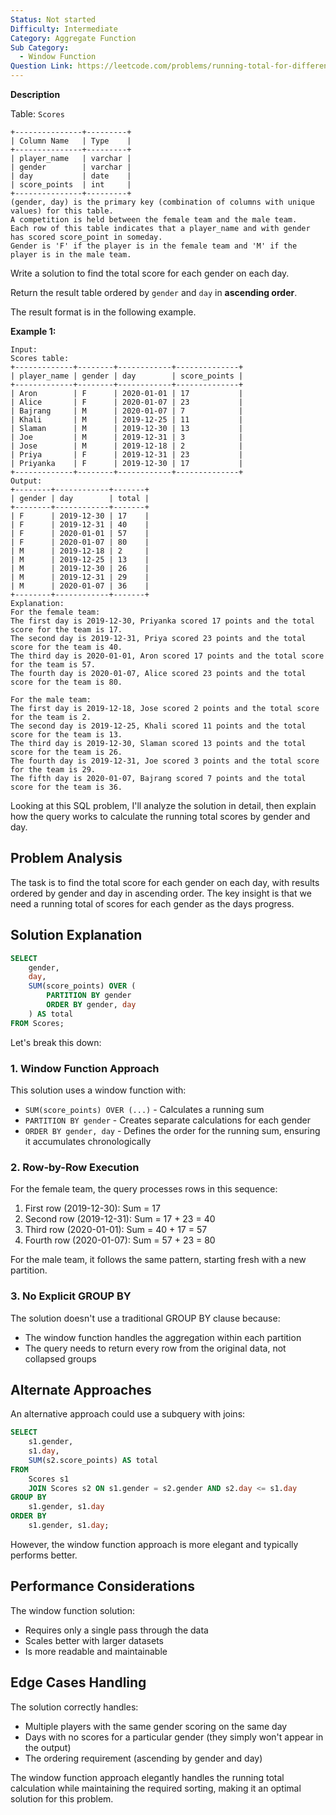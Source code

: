 ```yaml
---
Status: Not started
Difficulty: Intermediate
Category: Aggregate Function
Sub Category:
  - Window Function
Question Link: https://leetcode.com/problems/running-total-for-different-genders
---
```

**Description**

Table: `Scores`

```Plain
+---------------+---------+
| Column Name   | Type    |
+---------------+---------+
| player_name   | varchar |
| gender        | varchar |
| day           | date    |
| score_points  | int     |
+---------------+---------+
(gender, day) is the primary key (combination of columns with unique values) for this table.
A competition is held between the female team and the male team.
Each row of this table indicates that a player_name and with gender has scored score_point in someday.
Gender is 'F' if the player is in the female team and 'M' if the player is in the male team.
```

Write a solution to find the total score for each gender on each day.

Return the result table ordered by `gender` and `day` in **ascending order**.

The result format is in the following example.

**Example 1:**

```Plain
Input:
Scores table:
+-------------+--------+------------+--------------+
| player_name | gender | day        | score_points |
+-------------+--------+------------+--------------+
| Aron        | F      | 2020-01-01 | 17           |
| Alice       | F      | 2020-01-07 | 23           |
| Bajrang     | M      | 2020-01-07 | 7            |
| Khali       | M      | 2019-12-25 | 11           |
| Slaman      | M      | 2019-12-30 | 13           |
| Joe         | M      | 2019-12-31 | 3            |
| Jose        | M      | 2019-12-18 | 2            |
| Priya       | F      | 2019-12-31 | 23           |
| Priyanka    | F      | 2019-12-30 | 17           |
+-------------+--------+------------+--------------+
Output:
+--------+------------+-------+
| gender | day        | total |
+--------+------------+-------+
| F      | 2019-12-30 | 17    |
| F      | 2019-12-31 | 40    |
| F      | 2020-01-01 | 57    |
| F      | 2020-01-07 | 80    |
| M      | 2019-12-18 | 2     |
| M      | 2019-12-25 | 13    |
| M      | 2019-12-30 | 26    |
| M      | 2019-12-31 | 29    |
| M      | 2020-01-07 | 36    |
+--------+------------+-------+
Explanation:
For the female team:
The first day is 2019-12-30, Priyanka scored 17 points and the total score for the team is 17.
The second day is 2019-12-31, Priya scored 23 points and the total score for the team is 40.
The third day is 2020-01-01, Aron scored 17 points and the total score for the team is 57.
The fourth day is 2020-01-07, Alice scored 23 points and the total score for the team is 80.

For the male team:
The first day is 2019-12-18, Jose scored 2 points and the total score for the team is 2.
The second day is 2019-12-25, Khali scored 11 points and the total score for the team is 13.
The third day is 2019-12-30, Slaman scored 13 points and the total score for the team is 26.
The fourth day is 2019-12-31, Joe scored 3 points and the total score for the team is 29.
The fifth day is 2020-01-07, Bajrang scored 7 points and the total score for the team is 36.
```

Looking at this SQL problem, I'll analyze the solution in detail, then explain how the query works to calculate the running total scores by gender and day.

## Problem Analysis

The task is to find the total score for each gender on each day, with results ordered by gender and day in ascending order. The key insight is that we need a running total of scores for each gender as the days progress.

## Solution Explanation

```SQL
SELECT
    gender,
    day,
    SUM(score_points) OVER (
        PARTITION BY gender
        ORDER BY gender, day
    ) AS total
FROM Scores;
```

Let's break this down:

### 1. Window Function Approach

This solution uses a window function with:

- `SUM(score_points) OVER (...)` - Calculates a running sum
- `PARTITION BY gender` - Creates separate calculations for each gender
- `ORDER BY gender, day` - Defines the order for the running sum, ensuring it accumulates chronologically

### 2. Row-by-Row Execution

For the female team, the query processes rows in this sequence:

1. First row (2019-12-30): Sum = 17
2. Second row (2019-12-31): Sum = 17 + 23 = 40
3. Third row (2020-01-01): Sum = 40 + 17 = 57
4. Fourth row (2020-01-07): Sum = 57 + 23 = 80

For the male team, it follows the same pattern, starting fresh with a new partition.

### 3. No Explicit GROUP BY

The solution doesn't use a traditional GROUP BY clause because:

- The window function handles the aggregation within each partition
- The query needs to return every row from the original data, not collapsed groups

## Alternate Approaches

An alternative approach could use a subquery with joins:

```SQL
SELECT
    s1.gender,
    s1.day,
    SUM(s2.score_points) AS total
FROM
    Scores s1
    JOIN Scores s2 ON s1.gender = s2.gender AND s2.day <= s1.day
GROUP BY
    s1.gender, s1.day
ORDER BY
    s1.gender, s1.day;
```

However, the window function approach is more elegant and typically performs better.

## Performance Considerations

The window function solution:

- Requires only a single pass through the data
- Scales better with larger datasets
- Is more readable and maintainable

## Edge Cases Handling

The solution correctly handles:

- Multiple players with the same gender scoring on the same day
- Days with no scores for a particular gender (they simply won't appear in the output)
- The ordering requirement (ascending by gender and day)

The window function approach elegantly handles the running total calculation while maintaining the required sorting, making it an optimal solution for this problem.